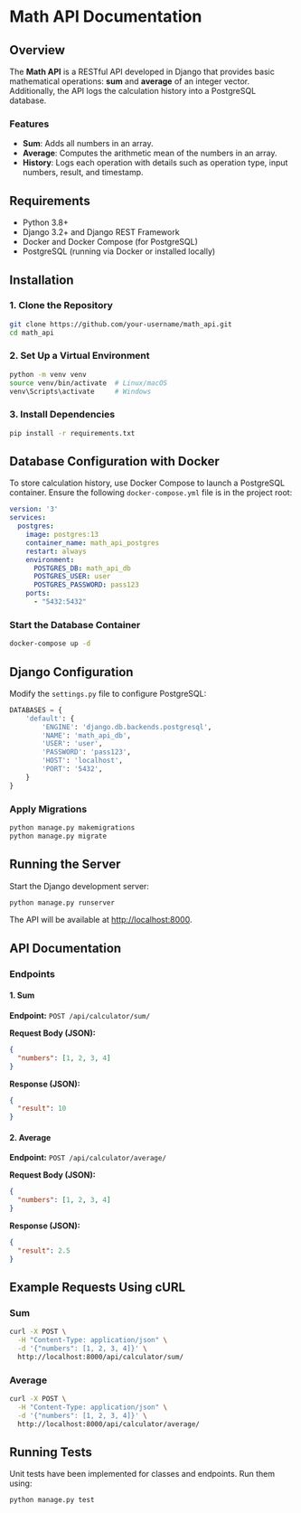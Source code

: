 # Math API Documentation

## Overview

The **Math API** is a RESTful API developed in Django that provides basic mathematical operations: **sum** and **average** of an integer vector. Additionally, the API logs the calculation history into a PostgreSQL database.

### Features
- **Sum**: Adds all numbers in an array.
- **Average**: Computes the arithmetic mean of the numbers in an array.
- **History**: Logs each operation with details such as operation type, input numbers, result, and timestamp.

## Requirements

- Python 3.8+
- Django 3.2+ and Django REST Framework
- Docker and Docker Compose (for PostgreSQL)
- PostgreSQL (running via Docker or installed locally)

## Installation

### 1. Clone the Repository

```bash
git clone https://github.com/your-username/math_api.git
cd math_api
```

### 2. Set Up a Virtual Environment

```bash
python -m venv venv
source venv/bin/activate  # Linux/macOS
venv\Scripts\activate     # Windows
```

### 3. Install Dependencies

```bash
pip install -r requirements.txt
```

## Database Configuration with Docker

To store calculation history, use Docker Compose to launch a PostgreSQL container. Ensure the following `docker-compose.yml` file is in the project root:

```yaml
version: '3'
services:
  postgres:
    image: postgres:13
    container_name: math_api_postgres
    restart: always
    environment:
      POSTGRES_DB: math_api_db
      POSTGRES_USER: user
      POSTGRES_PASSWORD: pass123
    ports:
      - "5432:5432"
```

### Start the Database Container

```bash
docker-compose up -d
```

## Django Configuration

Modify the `settings.py` file to configure PostgreSQL:

```python
DATABASES = {
    'default': {
        'ENGINE': 'django.db.backends.postgresql',
        'NAME': 'math_api_db',
        'USER': 'user',
        'PASSWORD': 'pass123',
        'HOST': 'localhost',
        'PORT': '5432',
    }
}
```

### Apply Migrations

```bash
python manage.py makemigrations
python manage.py migrate
```

## Running the Server

Start the Django development server:

```bash
python manage.py runserver
```

The API will be available at [http://localhost:8000](http://localhost:8000).

## API Documentation

### Endpoints

#### 1. Sum
**Endpoint:** `POST /api/calculator/sum/`

**Request Body (JSON):**

```json
{
  "numbers": [1, 2, 3, 4]
}
```

**Response (JSON):**

```json
{
  "result": 10
}
```

#### 2. Average
**Endpoint:** `POST /api/calculator/average/`

**Request Body (JSON):**

```json
{
  "numbers": [1, 2, 3, 4]
}
```

**Response (JSON):**

```json
{
  "result": 2.5
}
```

## Example Requests Using cURL

### Sum
```bash
curl -X POST \
  -H "Content-Type: application/json" \
  -d '{"numbers": [1, 2, 3, 4]}' \
  http://localhost:8000/api/calculator/sum/
```

### Average
```bash
curl -X POST \
  -H "Content-Type: application/json" \
  -d '{"numbers": [1, 2, 3, 4]}' \
  http://localhost:8000/api/calculator/average/
```

## Running Tests

Unit tests have been implemented for classes and endpoints. Run them using:

```bash
python manage.py test
```

